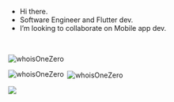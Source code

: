 - Hi there.
- Software Engineer and Flutter dev.
- I’m looking to collaborate on Mobile app dev.

<br>
<p align="left"> <img src="https://komarev.com/ghpvc/?username=whoIsOneZero&label=Profile%20views&color=0e75b6&style=flat" alt="whoisOneZero"/> </p>

<p><img align="left" src="https://github-readme-stats.vercel.app/api/top-langs/?username=whoisOneZero&theme=vue-dark&show_icons=true&hide_border=true&layout=compact" alt="whoisOneZero" /></p>

<p> &nbsp;<img align="center" src="https://github-readme-stats.vercel.app/api?username=whoIsOneZero&theme=vue-dark&show_icons=true&hide_border=true&count_private=true" alt="whoisOneZero" /></p>

<p><img align="center" src="https://github-readme-streak-stats.herokuapp.com/?user=whoisOneZero&theme=vue-dark&hide_border=true"/></p>

<!---
whoIsOneZero/whoIsOneZero is a ✨ special ✨ repository because its `README.md` (this file) appears on your GitHub profile.
You can click the Preview link to take a look at your changes.
--->
